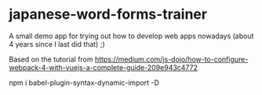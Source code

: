# japanese-word-forms-trainer
A small demo app for trying out how to develop web apps nowadays (about 4 years since I last did that) ;)


Based on the tutorial from https://medium.com/js-dojo/how-to-configure-webpack-4-with-vuejs-a-complete-guide-209e943c4772

npm i babel-plugin-syntax-dynamic-import -D

